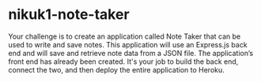 # nikuk1-note-taker
Your challenge is to create an application called Note Taker that can be used to write and save notes. This application will use an Express.js back end and will save and retrieve note data from a JSON file.  The application’s front end has already been created. It's your job to build the back end, connect the two, and then deploy the entire application to Heroku.
